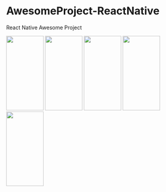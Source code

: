 # AwesomeProject-ReactNative
React Native Awesome Project

<img src="https://1.bp.blogspot.com/-3I5IjCx-C6k/X9WnTitlmPI/AAAAAAAACiI/J9HQoHuhE-IxLk4TI6yYllILrVJyOyQTwCLcBGAsYHQ/s2280/rn1.jpeg" width="100" height="200">

<img src="https://1.bp.blogspot.com/-MznBCx87xjI/X9WnTqwvpFI/AAAAAAAACiA/PJPCAbQRQk89Iv53nS7PSqInj4ZlBrIUQCLcBGAsYHQ/s2280/rn2.jpeg" width="100" height="200">

<img src="https://1.bp.blogspot.com/-ALnLBcxQNiQ/X9WnTmPElbI/AAAAAAAACiE/UtM4WXXq_E4Z9wQ7EkVI3FqEWHJYUnB5QCLcBGAsYHQ/s2280/rn3.jpeg" width="100" height="200">

<img src="https://1.bp.blogspot.com/-nx0GaMiAMjo/X9WnURZEETI/AAAAAAAACiM/knTisGTvBcAoqLddOO5SzujPjzJQYM9JwCLcBGAsYHQ/s2280/rn4.jpeg" width="100" height="200">

<img src="https://1.bp.blogspot.com/-RAD6ahP2DxE/X9WnUuckeeI/AAAAAAAACiQ/MdT94O2gbTQDEP__-8ya5uXPRg-T_TdFwCLcBGAsYHQ/s2280/rn5.jpeg" width="100" height="200">

